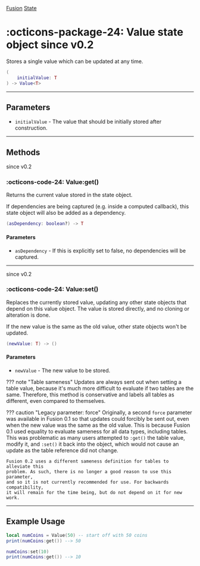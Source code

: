 <nav class="fusiondoc-api-breadcrumbs">
	<a href="../..">Fusion</a>
	<a href="..">State</a>
</nav>

<h1 class="fusiondoc-api-header" markdown>
	<span class="fusiondoc-api-icon" markdown>:octicons-package-24:</span>
	<span class="fusiondoc-api-name">Value</span>
	<span class="fusiondoc-api-pills">
		<span class="fusiondoc-api-pill-type">state object</span>
		<span class="fusiondoc-api-pill-since">since v0.2</span>
	</span>
</h1>

Stores a single value which can be updated at any time.

```Lua
(
	initialValue: T
) -> Value<T>
```

-----

## Parameters

- `initialValue` - The value that should be initially stored after construction.

-----

## Methods

<p class="fusiondoc-api-pills">
	<span class="fusiondoc-api-pill-since">since v0.2</span>
</p>

### :octicons-code-24: Value:get()

Returns the current value stored in the state object.

If dependencies are being captured (e.g. inside a computed callback), this state
object will also be added as a dependency.

```Lua
(asDependency: boolean?) -> T
```

#### Parameters

- `asDependency` - If this is explicitly set to false, no dependencies will be
captured.

-----

<p class="fusiondoc-api-pills">
	<span class="fusiondoc-api-pill-since">since v0.2</span>
</p>

### :octicons-code-24: Value:set()

Replaces the currently stored value, updating any other state objects that
depend on this value object. The value is stored directly, and no cloning or
alteration is done.

If the new value is the same as the old value, other state objects won't be
updated.

```Lua
(newValue: T) -> ()
```

#### Parameters

- `newValue` - The new value to be stored.

??? note "Table sameness"
	Updates are always sent out when setting a table value, because it's much
	more difficult to evaluate if two tables are the same. Therefore, this
	method is conservative and labels all tables as different, even
	compared to themselves.

??? caution "Legacy parameter: force"
	Originally, a second `force` parameter was available in Fusion 0.1 so that
	updates could forcibly be sent out, even when the new value was the same as
	the old value. This is because Fusion 0.1 used equality to evaluate sameness
	for all data types, including tables. This was problematic as many users
	attempted to `:get()` the table value, modify it, and `:set()` it back into
	the object, which would not cause an update as the table reference did not
	change.

	Fusion 0.2 uses a different sameness definition for tables to alleviate this
	problem. As such, there is no longer a good reason to use this parameter,
	and so it is not currently recommended for use. For backwards compatibility,
	it will remain for the time being, but do not depend on it for new work.

-----

## Example Usage

```Lua
local numCoins = Value(50) -- start off with 50 coins
print(numCoins:get()) --> 50

numCoins:set(10)
print(numCoins:get()) --> 10
```